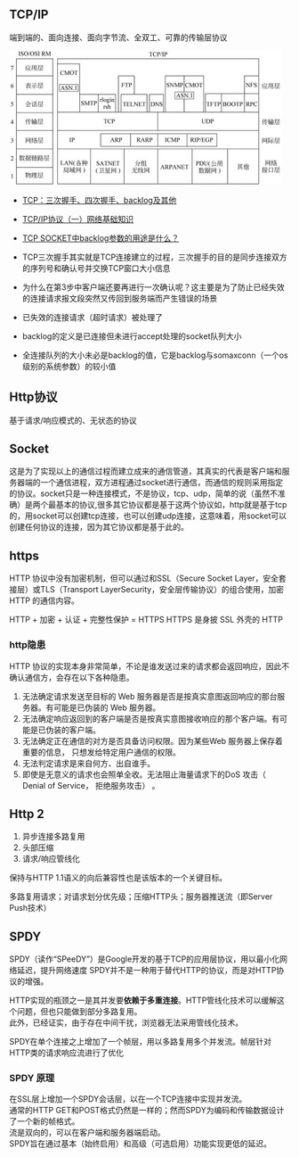
## TCP/IP
端到端的、面向连接、面向字节流、全双工、可靠的传输层协议

![tcp/ip](./img/tcp-ip-all-protocols.jpg)

* [TCP：三次握手、四次握手、backlog及其他](https://www.cnblogs.com/xrq730/p/6910719.html)
* [TCP/IP协议（一）网络基础知识](http://www.cnblogs.com/imyalost/p/6086808.html)
* [TCP SOCKET中backlog参数的用途是什么？](https://www.cnblogs.com/zengkefu/p/5602396.html)
                                                             
* TCP三次握手其实就是TCP连接建立的过程，三次握手的目的是同步连接双方的序列号和确认号并交换TCP窗口大小信息   
* 为什么在第3步中客户端还要再进行一次确认呢？这主要是为了防止已经失效的连接请求报文段突然又传回到服务端而产生错误的场景
* 已失效的连接请求（超时请求）被处理了                                         
* backlog的定义是已连接但未进行accept处理的socket队列大小                      
* 全连接队列的大小未必是backlog的值，它是backlog与somaxconn（一个os级别的系统参数）的较小值  
                                                             
## Http协议
基于请求/响应模式的、无状态的协议

## Socket
这是为了实现以上的通信过程而建立成来的通信管道，其真实的代表是客户端和服务器端的一个通信进程，双方进程通过socket进行通信，而通信的规则采用指定的协议。socket只是一种连接模式，不是协议，tcp、udp，简单的说（虽然不准确）是两个最基本的协议,很多其它协议都是基于这两个协议如，http就是基于tcp的，用socket可以创建tcp连接，也可以创建udp连接，这意味着，用socket可以创建任何协议的连接，因为其它协议都是基于此的。

## https
HTTP 协议中没有加密机制，但可以通过和SSL（Secure Socket Layer，安全套接层）或TLS（Transport LayerSecurity，安全层传输协议）的组合使用，加密 HTTP 的通信内容。

HTTP + 加密 + 认证 + 完整性保护 = HTTPS
HTTPS 是身披 SSL 外壳的 HTTP

### http隐患
HTTP 协议的实现本身非常简单，不论是谁发送过来的请求都会返回响应，因此不确认通信方，会存在以下各种隐患。
1. 无法确定请求发送至目标的 Web 服务器是否是按真实意图返回响应的那台服务器。有可能是已伪装的 Web 服务器。
2. 无法确定响应返回到的客户端是否是按真实意图接收响应的那个客户端。有可能是已伪装的客户端。
3. 无法确定正在通信的对方是否具备访问权限。因为某些Web 服务器上保存着重要的信息， 只想发给特定用户通信的权限。
4. 无法判定请求是来自何方、出自谁手。
5. 即使是无意义的请求也会照单全收。无法阻止海量请求下的DoS 攻击（ Denial of Service， 拒绝服务攻击） 。

## Http 2                                                    
1. 异步连接多路复用                                                 
2. 头部压缩                                                     
3. 请求/响应管线化                                                 
                                                             
保持与HTTP 1.1语义的向后兼容性也是该版本的一个关键目标。   

多路复用请求；对请求划分优先级；压缩HTTP头；服务器推送流（即Server Push技术）
                                                             
## SPDY                                                      
SPDY（读作“SPeeDY”）是Google开发的基于TCP的应用层协议，用以最小化网络延迟，提升网络速度
SPDY并不是一种用于替代HTTP的协议，而是对HTTP协议的增强。                           

HTTP实现的瓶颈之一是其并发要**依赖于多重连接**。HTTP管线化技术可以缓解这个问题，但也只能做到部分多路复用。      
此外，已经证实，由于存在中间干扰，浏览器无法采用管线化技术。                               
                                                             
SPDY在单个连接之上增加了一个帧层，用以多路复用多个并发流。帧层针对HTTP类的请求响应流进行了优化

### SPDY 原理                                                  
在SSL层上增加一个SPDY会话层，以在一个TCP连接中实现并发流。                           
通常的HTTP GET和POST格式仍然是一样的；然而SPDY为编码和传输数据设计了一个新的帧格式。           
流是双向的，可以在客户端和服务器端启动。                                         
SPDY旨在通过基本（始终启用）和高级（可选启用）功能实现更低的延迟。        